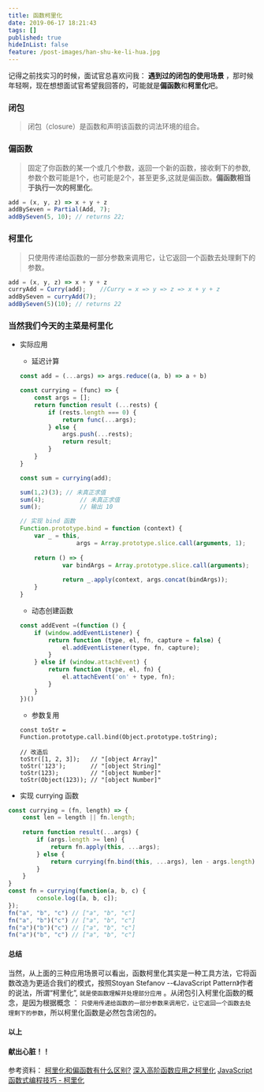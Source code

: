 ```yaml
---
title: 函数柯里化
date: 2019-06-17 18:21:43
tags: []
published: true
hideInList: false
feature: /post-images/han-shu-ke-li-hua.jpg
---
```

记得之前找实习的时候，面试官总喜欢问我： **遇到过的闭包的使用场景** ，那时候年轻啊，现在想想面试官希望我回答的，可能就是**偏函数**和**柯里化**吧。

### 闭包
> 闭包（closure）是函数和声明该函数的词法环境的组合。

### 偏函数
> 固定了你函数的某一个或几个参数，返回一个新的函数，接收剩下的参数, 参数个数可能是1个，也可能是2个，甚至更多,这就是偏函数。**偏函数相当于执行一次的柯里化**。

```javascript
add = (x, y, z) => x + y + z
addBySeven = Partial(Add, 7);
addBySeven(5, 10); // returns 22;
```

### 柯里化
> 只使用传递给函数的一部分参数来调用它，让它返回一个函数去处理剩下的参数。

```javascript
add = (x, y, z) => x + y + z
curryAdd = Curry(add);    //Curry = x => y => z => x + y + z
addBySeven = curryAdd(7);
addBySeven(5)(10); // returns 22
```

### 当然我们今天的主菜是柯里化

* 实际应用
	* 延迟计算
	```javascript
	const add = (...args) => args.reduce((a, b) => a + b)
	
	const currying = (func) => {
		const args = [];
		return function result (...rests) {
			if (rests.length === 0) {
				return func(...args);
			} else {
				args.push(...rests);
				return result;
			}
		}
	}
	
	const sum = currying(add);

	sum(1,2)(3); // 未真正求值
	sum(4); 		 // 未真正求值
	sum(); 			 // 输出 10
	```
	
	```javascript
	// 实现 bind 函数
	Function.prototype.bind = function (context) {
		var _ = this,
					args = Array.prototype.slice.call(arguments, 1);
		
		return () => {
				var bindArgs = Array.prototype.slice.call(arguments);
				
				return _.apply(context, args.concat(bindArgs));
		}
	}
	```
	
	* 动态创建函数
	```javascript
	const addEvent =(function () {
		if (window.addEventListener) {
			return function (type, el, fn, capture = false) {
				el.addEventListener(type, fn, capture);
			}
		} else if (window.attachEvent) {
			return function (type, el, fn) {
				el.attachEvent('on' + type, fn);
			}
		}
	})()
	```
	
	* 参数复用
	```javascfript
	const toStr = Function.prototype.call.bind(Object.prototype.toString);
	
	// 改造后
	toStr([1, 2, 3]); 	// "[object Array]"
	toStr('123'); 		// "[object String]"
	toStr(123); 		// "[object Number]"
	toStr(Object(123)); // "[object Number]"
	```

* 实现 currying 函数
```javascript
const currying = (fn, length) => {
	const len = length || fn.length;
	
	return function result(...args) {
		if (args.length >= len) {
			return fn.apply(this, ...args);
		} else {
			return currying(fn.bind(this, ...args), len - args.length)
		}
	}
}
const fn = currying(function(a, b, c) {
		console.log([a, b, c]);
});
fn("a", "b", "c") // ["a", "b", "c"]
fn("a", "b")("c") // ["a", "b", "c"]
fn("a")("b")("c") // ["a", "b", "c"]
fn("a")("b", "c") // ["a", "b", "c"]
```

#### 总结
当然，从上面的三种应用场景可以看出，函数柯里化其实是一种工具方法，它将函数改造为更适合我们的模式，按照Stoyan Stefanov --《JavaScript Pattern》作者 的说法，所谓“柯里化”,  `就是使函数理解并处理部分应用` 。从闭包引入柯里化函数的概念，是因为根据概念 ： `只使用传递给函数的一部分参数来调用它，让它返回一个函数去处理剩下的参数`，所以柯里化函数是必然包含闭包的。

#### 以上

#### 献出心脏！！

参考资料：
[柯里化和偏函数有什么区别?](https://segmentfault.com/q/1010000008626058)
[深入高阶函数应用之柯里化](https://github.com/yygmind/blog/issues/37)
[JavaScript 函数式编程技巧 - 柯里化](https://mp.weixin.qq.com/s/bnhMvxz3mVsuOx0QRrnL-w)






